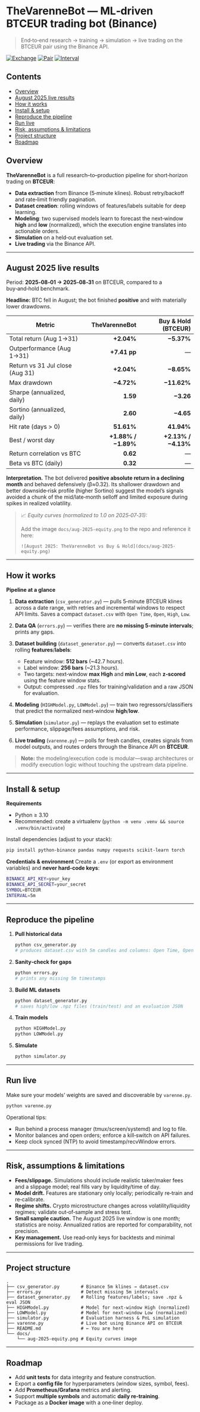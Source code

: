 # TheVarenneBot — ML‑driven BTCEUR trading bot (Binance)

> End‑to‑end research → training → simulation → live trading on the BTCEUR pair using the Binance API.

[![Exchange](https://img.shields.io/badge/Exchange-Binance-yellow)](#) [![Pair](https://img.shields.io/badge/Pair-BTCEUR-blue)](#) [![Interval](https://img.shields.io/badge/Candles-5m-lightgrey)](#)

## Contents

* [Overview](#overview)
* [August 2025 live results](#august-2025-live-results)
* [How it works](#how-it-works)
* [Install & setup](#install--setup)
* [Reproduce the pipeline](#reproduce-the-pipeline)
* [Run live](#run-live)
* [Risk, assumptions & limitations](#risk-assumptions--limitations)
* [Project structure](#project-structure)
* [Roadmap](#roadmap)

## Overview

**TheVarenneBot** is a full research–to–production pipeline for short‑horizon trading on **BTCEUR**:

* **Data extraction** from Binance (5‑minute klines). Robust retry/backoff and rate‑limit friendly pagination.
* **Dataset creation**: rolling windows of features/labels suitable for deep learning.
* **Modeling**: two supervised models learn to forecast the next‑window **high** and **low** (normalized), which the execution engine translates into actionable orders.
* **Simulation** on a held‑out evaluation set.
* **Live trading** via the Binance API.

---

## August 2025 live results

Period: **2025‑08‑01 → 2025‑08‑31** on BTCEUR, compared to a buy‑and‑hold benchmark.

**Headline:** BTC fell in August; the bot finished **positive** and with materially lower drawdowns.

| Metric                          |       TheVarenneBot | Buy & Hold (BTCEUR) |
| ------------------------------- | ------------------: | ------------------: |
| Total return (Aug 1→31)         |          **+2.04%** |          **−5.37%** |
| Outperformance (Aug 1→31)       |        **+7.41 pp** |                   — |
| Return vs 31 Jul close (Aug 31) |          **+2.04%** |          **−8.65%** |
| Max drawdown                    |          **−4.72%** |         **−11.62%** |
| Sharpe (annualized, daily)      |            **1.59** |           **−3.26** |
| Sortino (annualized, daily)     |            **2.60** |           **−4.65** |
| Hit rate (days > 0)             |          **51.61%** |          **41.94%** |
| Best / worst day                | **+1.88% / −1.89%** | **+2.13% / −4.13%** |
| Return correlation vs BTC       |            **0.62** |                   — |
| Beta vs BTC (daily)             |            **0.32** |                   — |

**Interpretation.** The bot delivered **positive absolute return in a declining month** and behaved defensively (β≈0.32). Its shallower drawdown and better downside‑risk profile (higher Sortino) suggest the model’s signals avoided a chunk of the mid/late‑month selloff and limited exposure during spikes in realized volatility.

> 📈 *Equity curves (normalized to 1.0 on 2025‑07‑31):*
>
> Add the image `docs/aug-2025-equity.png` to the repo and reference it here:
>
> `![August 2025: TheVarenneBot vs Buy & Hold](docs/aug-2025-equity.png)`

---

## How it works

**Pipeline at a glance**

1. **Data extraction** (`csv_generator.py`) — pulls 5‑minute BTCEUR klines across a date range, with retries and incremental windows to respect API limits. Saves a compact `dataset.csv` with `Open Time`, `Open`, `High`, `Low`.
2. **Data QA** (`errors.py`) — verifies there are **no missing 5‑minute intervals**; prints any gaps.
3. **Dataset building** (`dataset_generator.py`) — converts `dataset.csv` into rolling **features**/**labels**:

   * Feature window: **512 bars** (\~42.7 hours).
   * Label window: **256 bars** (\~21.3 hours).
   * Two targets: next‑window **max High** and **min Low**, each **z‑scored** using the feature window stats.
   * Output: compressed `.npz` files for training/validation and a raw JSON for evaluation.
4. **Modeling** (`HIGHModel.py`, `LOWModel.py`) — train two regressors/classifiers that predict the normalized next‑window **high**/**low**.
5. **Simulation** (`simulator.py`) — replays the evaluation set to estimate performance, slippage/fees assumptions, and risk.
6. **Live trading** (`varenne.py`) — polls for fresh candles, creates signals from model outputs, and routes orders through the Binance API on **BTCEUR**.

> **Note:** the modeling/execution code is modular—swap architectures or modify execution logic without touching the upstream data pipeline.

---

## Install & setup

**Requirements**

* Python ≥ 3.10
* Recommended: create a virtualenv (`python -m venv .venv && source .venv/bin/activate`)

Install dependencies (adjust to your stack):

```bash
pip install python-binance pandas numpy requests scikit-learn torch
```

**Credentials & environment**
Create a `.env` (or export as environment variables) and **never hard‑code keys**:

```bash
BINANCE_API_KEY=your_key
BINANCE_API_SECRET=your_secret
SYMBOL=BTCEUR
INTERVAL=5m
```

---

## Reproduce the pipeline

1. **Pull historical data**

   ```bash
   python csv_generator.py
   # produces dataset.csv with 5m candles and columns: Open Time, Open, High, Low
   ```
2. **Sanity‑check for gaps**

   ```bash
   python errors.py
   # prints any missing 5m timestamps
   ```
3. **Build ML datasets**

   ```bash
   python dataset_generator.py
   # saves high/low .npz files (train/test) and an evaluation JSON
   ```
4. **Train models**

   ```bash
   python HIGHModel.py
   python LOWModel.py
   ```
5. **Simulate**

   ```bash
   python simulator.py
   ```

---

## Run live

Make sure your models’ weights are saved and discoverable by `varenne.py`.

```bash
python varenne.py
```

Operational tips:

* Run behind a process manager (tmux/screen/systemd) and log to file.
* Monitor balances and open orders; enforce a kill‑switch on API failures.
* Keep clock synced (NTP) to avoid timestamp/recvWindow errors.

---

## Risk, assumptions & limitations

* **Fees/slippage.** Simulations should include realistic taker/maker fees and a slippage model; real fills vary by liquidity/time of day.
* **Model drift.** Features are stationary only locally; periodically re‑train and re‑calibrate.
* **Regime shifts.** Crypto microstructure changes across volatility/liquidity regimes; validate out‑of‑sample and stress test.
* **Small sample caution.** The August 2025 live window is one month; statistics are noisy. Annualized ratios are reported for comparability, not precision.
* **Key management.** Use read‑only keys for backtests and minimal permissions for live trading.

---

## Project structure

```
.
├── csv_generator.py        # Binance 5m klines → dataset.csv
├── errors.py               # Detect missing 5m intervals
├── dataset_generator.py    # Rolling features/labels; save .npz & eval JSON
├── HIGHModel.py            # Model for next-window High (normalized)
├── LOWModel.py             # Model for next-window Low (normalized)
├── simulator.py            # Evaluation harness & PnL simulation
├── varenne.py              # Live bot using Binance API on BTCEUR
├── README.md               # ← You are here
└── docs/
    └── aug-2025-equity.png # Equity curves image
```

---

## Roadmap

* Add **unit tests** for data integrity and feature construction.
* Export a **config file** for hyperparameters (window sizes, symbol, fees).
* Add **Prometheus/Grafana** metrics and alerting.
* Support **multiple symbols** and automatic **daily re‑training**.
* Package as a **Docker image** with a one‑liner deploy.
